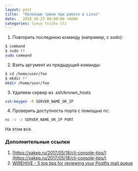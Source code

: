 ```yaml
---
layout: post
title:  "Полезные трюки при работе в Linux"
date:   2018-10-23 09:00:00 +0800
categories: linux tricks cli
---
```


1. Повторить последнюю команду (например, с sudo):
```sh
$ command
$ sudo !!
sudo command
```
2. Взять аргумент из предыдущей команды:
```sh
$ cd /home/user/foo
$ mkdir !*
mkdir /home/user/foo
```
3. Удаляем сервер из .ssh/known_hosts
```sh
ssh-keygen -R SERVER_NAME_OR_IP
```
4. Проверить доступность порта с помощью nc:
```sh
nc -v -z SERVER_NAME_OR_IP PORT
```

На этом все.

### Дополнительные ссылки
1. [https://xakep.ru/2017/05/18/cli-console-tips/](https://xakep.ru/2017/05/18/cli-console-tips/)
2. [WIREHIVE - 5 top tips for reviewing your Postfix mail queue](https://www.wirehive.com/thoughts/5-top-tips-reviewing-postfix-mail-queue/)

